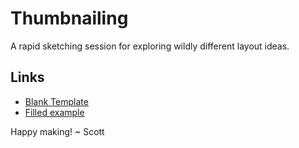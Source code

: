 # Thumbnailing
A rapid sketching session for exploring wildly different layout ideas.

## Links
- [Blank Template](https://www.figma.com/community/file/1305911627170134163/mindful-design-thumbnailing-session-blank)
- [Filled example](https://www.figma.com/community/file/1305909499818331276/mindful-design-thumbnailing-workshop-filled)

Happy making!
~ Scott
